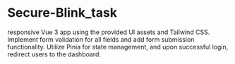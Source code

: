 # Secure-Blink_task
 responsive Vue 3 app using the provided UI assets and Tailwind CSS. Implement form validation for all fields and add form submission functionality. Utilize Pinia for state management, and upon successful login, redirect users to the dashboard.

